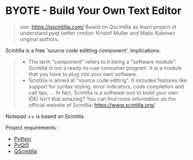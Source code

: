 # BYOTE - Build Your Own Text Editor

> see: https://qscintilla.com/
Based on Qscintilla   as learn project ot understand pyqt better
> credist: Kristof Muller and Matic Kukovec original authors.

Scintilla is a free 'source code editting component'. Implications:

> - The term "component" refers to it being a "software module". Scintilla is not a ready-to-use consumer program. It is a module that you have to plug into your own software.
> - Scintilla is aimed at "source code editing". It includes features like support for syntax styling, error indicators, code completion and call tips, ...
In fact, Scintilla is a software tool to build your own IDE! Isn't that amazing? You can find more information on the official website of Scintilla: https://www.scintilla.org/

Notepad ++ is based on Scintilla

Project requirements :

- [Python](https://www.python.org/)
- [PyQt5](https://pypi.org/project/PyQt5/)
- [QScintilla](https://pypi.org/project/QScintilla/)